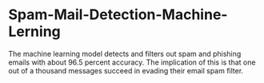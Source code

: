 # Spam-Mail-Detection-Machine-Lerning
The machine learning model  detects and filters out spam and phishing emails with about 96.5 percent accuracy. The implication of this is that one out of a thousand messages succeed in evading their email spam filter.
